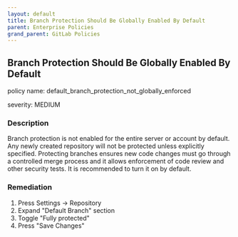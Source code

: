 ```yaml
---
layout: default
title: Branch Protection Should Be Globally Enabled By Default
parent: Enterprise Policies
grand_parent: GitLab Policies
---
```



## Branch Protection Should Be Globally Enabled By Default
policy name: default_branch_protection_not_globally_enforced

severity: MEDIUM

### Description
Branch protection is not enabled for the entire server or account by default. Any newly created repository will not be protected unless explicitly specified. Protecting branches ensures new code changes must go through a controlled merge process and it allows enforcement of code review and other security tests. It is recommended to turn it on by default.



### Remediation
1. Press Settings -> Repository
2. Expand "Default Branch" section
3. Toggle "Fully protected"
4. Press "Save Changes"



